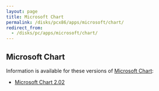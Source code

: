 ```yaml
---
layout: page
title: Microsoft Chart
permalink: /disks/pcx86/apps/microsoft/chart/
redirect_from:
  - /disks/pc/apps/microsoft/chart/
---
```


Microsoft Chart
---

Information is available for these versions of [Microsoft Chart](https://en.wikipedia.org/wiki/Microsoft_Office_shared_tools#Graph):

* [Microsoft Chart 2.02](2.02/)
